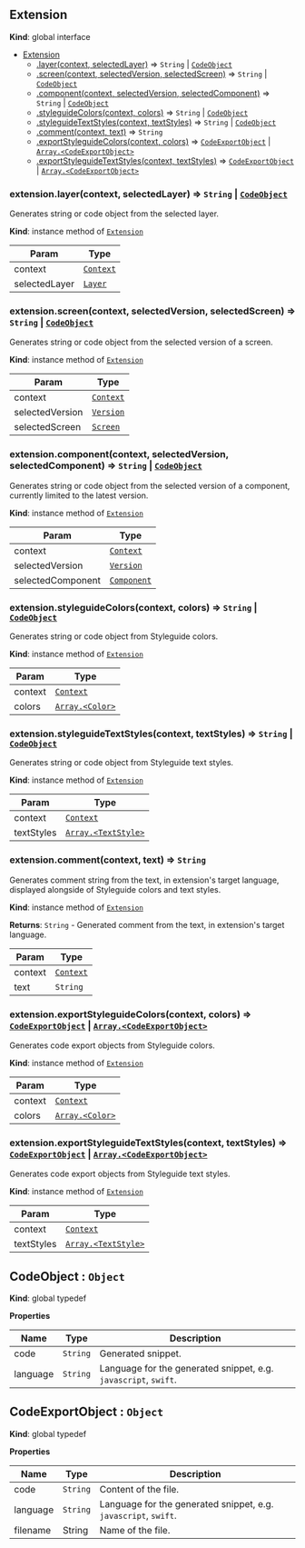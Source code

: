 ## Extension
**Kind**: global interface

<a name="Extension"></a>
* [Extension](#Extension)
    * [.layer(context, selectedLayer)](#Extension+layer) ⇒ <code>String</code> \| [<code>CodeObject</code>](#CodeObject)
    * [.screen(context, selectedVersion, selectedScreen)](#Extension+screen) ⇒ <code>String</code> \| [<code>CodeObject</code>](#CodeObject)
    * [.component(context, selectedVersion, selectedComponent)](#Extension+component) ⇒ <code>String</code> \| [<code>CodeObject</code>](#CodeObject)
    * [.styleguideColors(context, colors)](#Extension+styleguideColors) ⇒ <code>String</code> \| [<code>CodeObject</code>](#CodeObject)
    * [.styleguideTextStyles(context, textStyles)](#Extension+styleguideTextStyles) ⇒ <code>String</code> \| [<code>CodeObject</code>](#CodeObject)
    * [.comment(context, text)](#Extension+comment) ⇒ <code>String</code>
    * [.exportStyleguideColors(context, colors)](#Extension+exportStyleguideColors) ⇒ [<code>CodeExportObject</code>](#CodeExportObject) \| [<code>Array.&lt;CodeExportObject&gt;</code>](#CodeExportObject)
    * [.exportStyleguideTextStyles(context, textStyles)](#Extension+exportStyleguideTextStyles) ⇒ [<code>CodeExportObject</code>](#CodeExportObject) \| [<code>Array.&lt;CodeExportObject&gt;</code>](#CodeExportObject)

<a name="Extension+layer"></a>
### extension.layer(context, selectedLayer) ⇒ <code>String</code> \| [<code>CodeObject</code>](#CodeObject)
Generates string or code object from the selected layer.

**Kind**: instance method of [<code>Extension</code>](#Extension)

| Param | Type |
| --- | --- |
| context | <code>[Context](context.md)</code> |
| selectedLayer | <code>[Layer](layer.md)</code> |

<a name="Extension+screen"></a>
### extension.screen(context, selectedVersion, selectedScreen) ⇒ <code>String</code> \| [<code>CodeObject</code>](#CodeObject)
Generates string or code object from the selected version of a screen.

**Kind**: instance method of [<code>Extension</code>](#Extension)

| Param | Type |
| --- | --- |
| context | <code>[Context](context.md)</code> |
| selectedVersion | <code>[Version](version.md)</code> |
| selectedScreen | <code>[Screen](screen.md)</code> |

<a name="Extension+component"></a>
### extension.component(context, selectedVersion, selectedComponent) ⇒ <code>String</code> \| [<code>CodeObject</code>](#CodeObject)
Generates string or code object from the selected version of a component, currently limited to the latest version.

**Kind**: instance method of [<code>Extension</code>](#Extension)

| Param | Type |
| --- | --- |
| context | <code>[Context](context.md)</code> |
| selectedVersion | <code>[Version](version.md)</code> |
| selectedComponent | <code>[Component](component.md)</code> |

<a name="Extension+styleguideColors"></a>
### extension.styleguideColors(context, colors) ⇒ <code>String</code> \| [<code>CodeObject</code>](#CodeObject)
Generates string or code object from Styleguide colors.

**Kind**: instance method of [<code>Extension</code>](#Extension)

| Param | Type |
| --- | --- |
| context | <code>[Context](context.md)</code> |
| colors | [<code>Array.&lt;Color&gt;</code>](color.md) |

<a name="Extension+styleguideTextStyles"></a>
### extension.styleguideTextStyles(context, textStyles) ⇒ <code>String</code> \| [<code>CodeObject</code>](#CodeObject)
Generates string or code object from Styleguide text styles.

**Kind**: instance method of [<code>Extension</code>](#Extension)

| Param | Type |
| --- | --- |
| context | <code>[Context](context.md)</code> |
| textStyles | [<code>Array.&lt;TextStyle&gt;</code>](textStyle.md) |

<a name="Extension+comment"></a>
### extension.comment(context, text) ⇒ <code>String</code>
Generates comment string from the text, in extension's target language, displayed alongside of Styleguide colors and text styles.

**Kind**: instance method of [<code>Extension</code>](#Extension)

**Returns**: <code>String</code> - Generated comment from the text, in extension's target language.

| Param | Type |
| --- | --- |
| context | <code>[Context](context.md)</code> |
| text | <code>String</code> |

<a name="Extension+exportStyleguideColors"></a>
### extension.exportStyleguideColors(context, colors) ⇒ [<code>CodeExportObject</code>](#CodeExportObject) |  [<code>Array.&lt;CodeExportObject&gt;</code>](#CodeExportObject)
Generates code export objects from Styleguide colors.

**Kind**: instance method of [<code>Extension</code>](#Extension)

| Param | Type |
| --- | --- |
| context | <code>[Context](context.md)</code> |
| colors | [<code>Array.&lt;Color&gt;</code>](color.md) |

<a name="Extension+exportStyleguideTextStyles"></a>
### extension.exportStyleguideTextStyles(context, textStyles) ⇒ [<code>CodeExportObject</code>](#CodeExportObject) |  [<code>Array.&lt;CodeExportObject&gt;</code>](#CodeExportObject)
Generates code export objects from Styleguide text styles.

**Kind**: instance method of [<code>Extension</code>](#Extension)

| Param | Type |
| --- | --- |
| context | <code>[Context](context.md)</code> |
| textStyles | [<code>Array.&lt;TextStyle&gt;</code>](textStyle.md) |

<a name="CodeObject"></a>
## CodeObject : <code>Object</code>
**Kind**: global typedef

**Properties**

| Name | Type | Description |
| --- | --- | --- |
| code | <code>String</code> | Generated snippet. |
| language | <code>String</code> | Language for the generated snippet, e.g. `javascript`, `swift`. |


<a name="CodeExportObject"></a>
## CodeExportObject : <code>Object</code>
**Kind**: global typedef

**Properties**

| Name | Type | Description |
| --- | --- | --- |
| code | <code>String</code> | Content of the file. |
| language | <code>String</code> | Language for the generated snippet, e.g. `javascript`, `swift`. |
| filename | String | Name of the file. |
